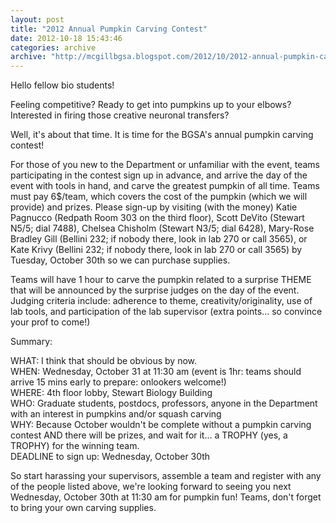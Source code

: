 ```yaml
---
layout: post
title: "2012 Annual Pumpkin Carving Contest"
date: 2012-10-18 15:43:46
categories: archive
archive: "http://mcgillbgsa.blogspot.com/2012/10/2012-annual-pumpkin-carving-contest.html"
---
```


Hello fellow bio students!  
  
Feeling competitive? Ready to get into pumpkins up to your elbows? Interested
in firing those creative neuronal transfers?  
  
Well, it's about that time. It is time for the BGSA's annual pumpkin carving
contest!  
  
For those of you new to the Department or unfamiliar with the event, teams
participating in the contest sign up in advance, and arrive the day of the
event with tools in hand, and carve the greatest pumpkin of all time.  Teams
must pay 6$/team, which covers the cost of the pumpkin (which we will provide)
and prizes.   Please sign-up by visiting (with the money) Katie Pagnucco
(Redpath Room 303 on the third floor), Scott DeVito (Stewart N5/5; dial 7488),
Chelsea Chisholm (Stewart N3/5; dial 6428), Mary-Rose Bradley Gill (Bellini
232; if nobody there, look in lab 270 or call 3565), or Kate Krivy (Bellini
232; if nobody there, look in lab 270 or call 3565) by Tuesday, October 30th
so we can purchase supplies.  
  
Teams will have 1 hour to carve the pumpkin related to a surprise THEME that
will be announced by the surprise judges on the day of the event.  Judging
criteria include: adherence to theme, creativity/originality, use of lab
tools, and participation of the lab supervisor (extra points... so convince
your prof to come!)  
  
Summary:  
  
WHAT: I think that should be obvious by now.  
WHEN: Wednesday, October 31 at 11:30 am (event is 1hr: teams should arrive 15
mins early to prepare: onlookers welcome!)  
WHERE: 4th floor lobby, Stewart Biology Building  
WHO: Graduate students, postdocs, professors, anyone in the Department with an
interest in pumpkins and/or squash carving  
WHY: Because October wouldn't be complete without a pumpkin carving contest
AND there will be prizes, and wait for it... a TROPHY (yes, a TROPHY) for the
winning team.  
DEADLINE to sign up: Wednesday, October 30th  
  
So start harassing your supervisors, assemble a team and register with any of
the people listed above, we're looking forward to seeing you next Wednesday,
October 30th at 11:30 am for pumpkin fun! Teams, don't forget to bring your
own carving supplies.


    